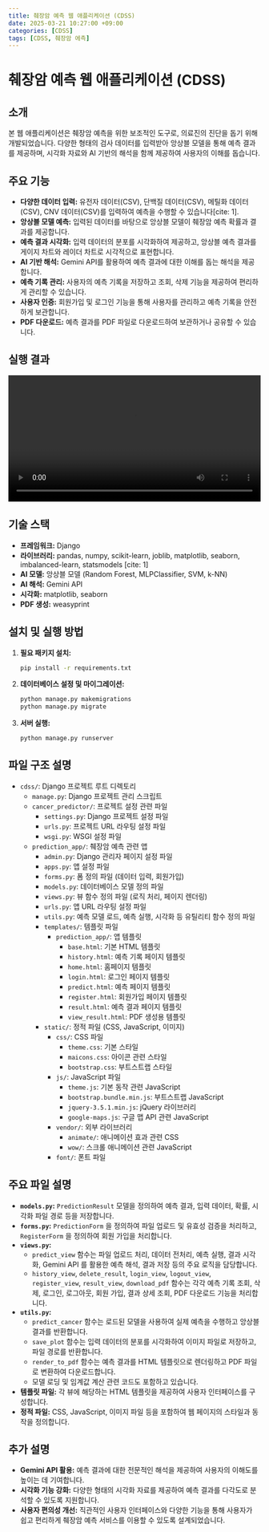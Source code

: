 ```yaml
---
title: 췌장암 예측 웹 애플리케이션 (CDSS)
date: 2025-03-21 10:27:00 +09:00
categories: [CDSS]
tags: [CDSS, 췌장암 에측]
---
```


# 췌장암 예측 웹 애플리케이션 (CDSS)

## 소개

본 웹 애플리케이션은 췌장암 예측을 위한 보조적인 도구로, 의료진의 진단을 돕기 위해 개발되었습니다. 다양한 형태의 검사 데이터를 입력받아 앙상블 모델을 통해 예측 결과를 제공하며, 시각화 자료와 AI 기반의 해석을 함께 제공하여 사용자의 이해를 돕습니다.

## 주요 기능

* **다양한 데이터 입력:** 유전자 데이터(CSV), 단백질 데이터(CSV), 메틸화 데이터(CSV), CNV 데이터(CSV)를 입력하여 예측을 수행할 수 있습니다[cite: 1].
* **앙상블 모델 예측:** 입력된 데이터를 바탕으로 앙상블 모델이 췌장암 예측 확률과 결과를 제공합니다.
* **예측 결과 시각화:** 입력 데이터의 분포를 시각화하여 제공하고, 앙상블 예측 결과를 게이지 차트와 레이더 차트로 시각적으로 표현합니다.
* **AI 기반 해석:** Gemini API를 활용하여 예측 결과에 대한 이해를 돕는 해석을 제공합니다.
* **예측 기록 관리:** 사용자의 예측 기록을 저장하고 조회, 삭제 기능을 제공하여 편리하게 관리할 수 있습니다.
* **사용자 인증:** 회원가입 및 로그인 기능을 통해 사용자를 관리하고 예측 기록을 안전하게 보관합니다.
* **PDF 다운로드:** 예측 결과를 PDF 파일로 다운로드하여 보관하거나 공유할 수 있습니다.

## 실행 결과


<video controls width="100%">
  <source src="/assets/videos/my_video.mp4" type="video/mp4">
  죄송합니다. 이 브라우저는 내장 비디오를 지원하지 않습니다.
  비디오를 <a href="/assets/videos/my_video.mp4">다운로드</a>하여 시청하세요.
</video>


## 기술 스택

* **프레임워크:** Django
* **라이브러리:** pandas, numpy, scikit-learn, joblib, matplotlib, seaborn, imbalanced-learn, statsmodels [cite: 1]
* **AI 모델:** 앙상블 모델 (Random Forest, MLPClassifier, SVM, k-NN)
* **AI 해석:** Gemini API
* **시각화:** matplotlib, seaborn
* **PDF 생성:** weasyprint

## 설치 및 실행 방법

1.  **필요 패키지 설치:**

    ```bash
    pip install -r requirements.txt
    ```

2.  **데이터베이스 설정 및 마이그레이션:**

    ```bash
    python manage.py makemigrations
    python manage.py migrate
    ```

3.  **서버 실행:**

    ```bash
    python manage.py runserver
    ```

## 파일 구조 설명

* `cdss/`: Django 프로젝트 루트 디렉토리
    * `manage.py`: Django 프로젝트 관리 스크립트
    * `cancer_predictor/`: 프로젝트 설정 관련 파일
        * `settings.py`: Django 프로젝트 설정 파일
        * `urls.py`: 프로젝트 URL 라우팅 설정 파일
        * `wsgi.py`: WSGI 설정 파일
    * `prediction_app/`: 췌장암 예측 관련 앱
        * `admin.py`: Django 관리자 페이지 설정 파일
        * `apps.py`: 앱 설정 파일
        * `forms.py`: 폼 정의 파일 (데이터 입력, 회원가입)
        * `models.py`: 데이터베이스 모델 정의 파일
        * `views.py`: 뷰 함수 정의 파일 (로직 처리, 페이지 렌더링)
        * `urls.py`: 앱 URL 라우팅 설정 파일
        * `utils.py`: 예측 모델 로드, 예측 실행, 시각화 등 유틸리티 함수 정의 파일
        * `templates/`: 템플릿 파일
            * `prediction_app/`: 앱 템플릿
                * `base.html`: 기본 HTML 템플릿
                * `history.html`: 예측 기록 페이지 템플릿
                * `home.html`: 홈페이지 템플릿
                * `login.html`: 로그인 페이지 템플릿
                * `predict.html`: 예측 페이지 템플릿
                * `register.html`: 회원가입 페이지 템플릿
                * `result.html`: 예측 결과 페이지 템플릿
                * `view_result.html`: PDF 생성용 템플릿
        * `static/`: 정적 파일 (CSS, JavaScript, 이미지)
            * `css/`: CSS 파일
                * `theme.css`: 기본 스타일
                * `maicons.css`: 아이콘 관련 스타일
                * `bootstrap.css`: 부트스트랩 스타일
            * `js/`: JavaScript 파일
                * `theme.js`: 기본 동작 관련 JavaScript
                * `bootstrap.bundle.min.js`: 부트스트랩 JavaScript
                * `jquery-3.5.1.min.js`: jQuery 라이브러리
                * `google-maps.js`: 구글 맵 API 관련 JavaScript
            * `vendor/`: 외부 라이브러리
                * `animate/`: 애니메이션 효과 관련 CSS
                * `wow/`: 스크롤 애니메이션 관련 JavaScript
            * `font/`: 폰트 파일

## 주요 파일 설명

* **`models.py`:** `PredictionResult` 모델을 정의하여 예측 결과, 입력 데이터, 확률,  시각화 파일 경로 등을 저장합니다.
* **`forms.py`:** `PredictionForm` 을 정의하여 파일 업로드 및 유효성 검증을 처리하고, `RegisterForm` 을 정의하여 회원 가입을 처리합니다.
* **`views.py`:**
    * `predict_view` 함수는 파일 업로드 처리, 데이터 전처리, 예측 실행, 결과 시각화,  Gemini API 를 활용한 예측 해석,  결과 저장 등의 주요 로직을 담당합니다.
    * `history_view`, `delete_result`, `login_view`, `logout_view`, `register_view`, `result_view`, `download_pdf` 함수는 각각 예측 기록 조회, 삭제, 로그인, 로그아웃, 회원 가입,  결과 상세 조회, PDF 다운로드 기능을 처리합니다.
* **`utils.py`:**
    * `predict_cancer` 함수는 로드된 모델을 사용하여 실제 예측을 수행하고 앙상블 결과를 반환합니다.
    * `save_plot` 함수는 입력 데이터의 분포를 시각화하여 이미지 파일로 저장하고, 파일 경로를 반환합니다.
    * `render_to_pdf` 함수는 예측 결과를 HTML 템플릿으로 렌더링하고 PDF 파일로 변환하여 다운로드합니다.
    * 모델 로딩 및 임계값 계산 관련 코드도 포함하고 있습니다.
* **템플릿 파일:** 각 뷰에 해당하는 HTML 템플릿을 제공하여 사용자 인터페이스를 구성합니다.
* **정적 파일:** CSS, JavaScript, 이미지 파일 등을 포함하여 웹 페이지의 스타일과 동작을 정의합니다.

## 추가 설명

* **Gemini API 활용:** 예측 결과에 대한 전문적인 해석을 제공하여 사용자의 이해도를 높이는 데 기여합니다.
* **시각화 기능 강화:** 다양한 형태의 시각화 자료를 제공하여 예측 결과를 다각도로 분석할 수 있도록 지원합니다.
* **사용자 편의성 개선:** 직관적인 사용자 인터페이스와 다양한 기능을 통해 사용자가 쉽고 편리하게 췌장암 예측 서비스를 이용할 수 있도록 설계되었습니다.


